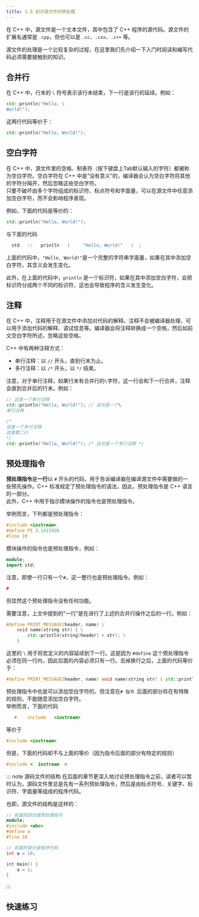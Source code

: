 ```yaml
---
title: 1.5 初识源文件的预处理
---
```


在 C++ 中，源文件是一个文本文件，其中包含了 C++ 程序的源代码。源文件的扩展名通常是 `.cpp`，但也可以是 `.cc`、`.cxx`、`.c++` 等。

源文件的处理是一个比较复杂的过程，在这里我们先介绍一下入门时阅读和编写代码必须需要接触到的知识。

## 合并行

在 C++ 中，行末的 `\` 符号表示该行未结束，下一行是该行的延续。例如：

```cpp
std::println("Hello, \
World!");
```

这两行代码等价于：

```cpp
std::println("Hello, World!");
```

## 空白字符

在 C++ 中，源文件里的空格、制表符（按下键盘上Tab默认输入的字符）都被称为空白字符。空白字符在 C++ 中是“没有意义”的，编译器会认为空白字符将其他的字符分隔开，然后忽略这些空白字符。  
只要不破坏由多个字符组成的标识符、标点符号和字面量，可以在源文件中任意添加空白字符，而不会影响程序表现。

例如，下面的代码是等价的：
```cpp
std::println("Hello, World!");
```
与下面的代码
```cpp
  std   ::   println   (     "Hello, World!"   )  ;
```
上面的代码中，`"Hello, World!"`是一个完整的字符串字面量，如果在其中添加空白字符，其含义会发生变化。

此外，在上面的代码中，`println` 是一个标识符，如果在其中添加空白字符，会把标识符分成两个不同的标识符，这也会导致程序的含义发生变化。

## 注释

在 C++ 中，注释用于在源文件中添加对代码的解释。注释不会被编译器处理，可以用于添加代码的解释、调试信息等。编译器会将注释转换成一个空格，然后如前文空白字符所述，忽略这些空格。

C++ 中有两种注释方式：

- 单行注释：以 `//` 开头，直到行末为止。
- 多行注释：以 `/*` 开头，以 `*/` 结束。

注意，对于单行注释，如果行末有合并行的`\`字符，这一行会和下一行合并，注释会直到合并后的行末。例如：

```cpp
// 这是一个单行注释
std::println("Hello, World!"); // 这也是一个\
单行注释
```

```cpp
/*
这是一个多行注释
这是第二行
*/
std::println("Hello, World!"); /* 这也是一个多行注释 */
```

## 预处理指令

**预处理指令**是**一行**以 `#` 开头的代码，用于告诉编译器在编译源文件中需要做的一些预先操作。C++ 标准规定了预处理指令的语法，因此，预处理指令是 C++ 语言的一部分。  
此外，C++ 中用于指示模块操作的指令也是预处理指令。

举例而言，下列都是预处理指令：
```cpp
#include <iostream>
#define PI 3.1415926
#line 10
```

模块操作的指令也是预处理指令，例如：
```cpp
module;
import std;
```

注意，即使一行只有一个`#`，这一整行也是预处理指令。例如：
```cpp
#
```
但显然这个预处理指令没有任何功能。

需要注意，上文中提到的“一行”是在进行了上述的合并行操作之后的一行。例如：

```cpp
#define PRINT_MESSAGE(header, name) \
    void name(string str) { \
        std::println(string(header) + str); \
    }
```

这里的 `\` 用于将宏定义的内容延续到下一行。这是因为 `#define` 这个预处理指令必须在同一行内，因此后面的内容必须只有一行。去掉换行之后，上面的代码等价于：
    
```cpp
#define PRINT_MESSAGE(header, name) void name(string str) { std::println(string(header) + str); }
```

预处理指令中也是可以添加空白字符的，但注意在`# 指令 `后面的部分存在有特殊的规则，不能随意添加空白字符。  
举例而言，下面的代码
```cpp
   #    include   <iostream>
```
等价于
```cpp
#include <iostream>
```

但是，下面的代码却不与上面的等价（因为指令后面的部分有特定的规则）
```cpp
#include <  iostream  >
```


::: note 源码文件的结构
在后面的章节更深入地讨论预处理指令之前，读者可以暂时认为，源码文件里总是先有一系列预处理指令，然后是由标点符号、关键字、标识符、字面量等组成的程序代码。

也即，源文件的结构是这样的：
```cpp
// 前面的部分是预处理指令
module;
#include <abc>
#define a 
#line 10

// 后面的部分是程序代码
int a = 10;

int main() {
    a = 1;    
}
```

:::

## 快速练习

<Choices 
    :questions="[
        {
            text: '下面的代码中，如何添加空格不会影响其含义？',
            code: 'const int example=1;',
            options: [
                'const int example    =    1;', 
                '    const int example=1;', 
                'const int exa    mple=1;', 
                'con    st int example=1;'],
            answers: ['const int example    =    1;', '    const int example=1;']
        }]"/>